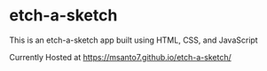 # etch-a-sketch
This is an etch-a-sketch app built using HTML, CSS, and JavaScript

Currently Hosted at https://msanto7.github.io/etch-a-sketch/
